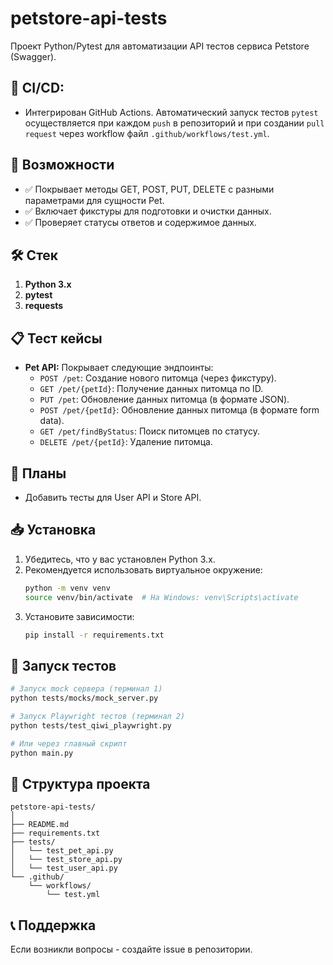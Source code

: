 # petstore-api-tests

Проект Python/Pytest для автоматизации API тестов сервиса Petstore (Swagger).

## 🤖 **CI/CD:** 

- Интегрирован GitHub Actions. Автоматический запуск тестов `pytest` осуществляется при каждом `push` в репозиторий и при создании `pull request` через workflow файл `.github/workflows/test.yml`.

## 🚀 Возможности

- ✅ Покрывает методы GET, POST, PUT, DELETE с разными параметрами для сущности Pet.
- ✅ Включает фикстуры для подготовки и очистки данных.
- ✅ Проверяет статусы ответов и содержимое данных.

## 🛠 Стек 

1. **Python 3.x**
2. **pytest**
3. **requests**

## 📋 Тест кейсы

* **Pet API:** Покрывает следующие эндпоинты:
    * `POST /pet`: Создание нового питомца (через фикстуру).
    * `GET /pet/{petId}`: Получение данных питомца по ID.
    * `PUT /pet`: Обновление данных питомца (в формате JSON).
    * `POST /pet/{petId}`: Обновление данных питомца (в формате form data).
    * `GET /pet/findByStatus`: Поиск питомцев по статусу.
    * `DELETE /pet/{petId}`: Удаление питомца.

## 📆 Планы

* Добавить тесты для User API и Store API. 

## 📥 Установка

1.  Убедитесь, что у вас установлен Python 3.x.
2.  Рекомендуется использовать виртуальное окружение:
    ```bash
    python -m venv venv
    source venv/bin/activate  # На Windows: venv\Scripts\activate
    ```
3.  Установите зависимости:
    ```bash
    pip install -r requirements.txt
    ```

## 🚀 Запуск тестов

```bash
# Запуск mock сервера (терминал 1)
python tests/mocks/mock_server.py

# Запуск Playwright тестов (терминал 2)
python tests/test_qiwi_playwright.py

# Или через главный скрипт
python main.py
```

## 📁 Структура проекта

```
petstore-api-tests/
│
├── README.md
├── requirements.txt
├── tests/
│   └── test_pet_api.py
│   └── test_store_api.py
│   └── test_user_api.py
└── .github/
    └── workflows/
        └── test.yml

```

## 📞 Поддержка

Если возникли вопросы - создайте issue в репозитории.

